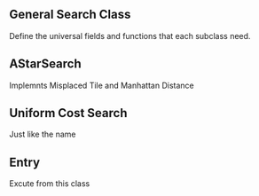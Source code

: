 ## General Search Class
Define the universal fields and functions that each
subclass need.
## AStarSearch
Implemnts Misplaced Tile and Manhattan Distance
## Uniform Cost Search
Just like the name
## Entry
Excute from this class